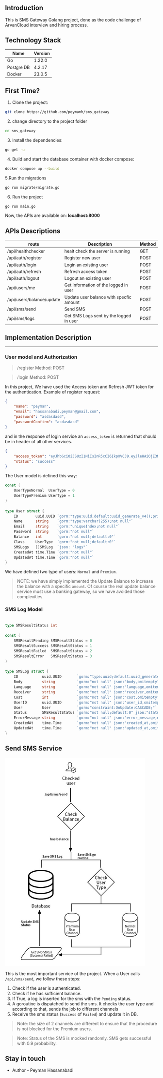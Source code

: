 ## Introduction

This is SMS Gateway Golang project, done as the code challenge of ArvanCloud interview and hiring process.

## Technology Stack 
| Name                  | Version |
|-----------------------|---------|
| Go                    | 1.22.0  |
| Postgre DB            | 4.2.17  |
| Docker                | 23.0.5  |


## First Time?

1. Clone the project:
```bash
git clone https://github.com/peymanh/sms_gateway
```

2. change directory to the project folder
```bash
cd sms_gateway
```

3. Install the dependencies:
```bash
go get -u
```

4. Build and start the database container with docker compose:
```bash
docker compose up --build
```
5.Run the migrations
```bash
go run migrate/migrate.go
```

6. Run the project
```bash
go run main.go
```


Now, the APIs are available on: **localhost:8000**

## APIs Descriptions

| route           | Description                             | Method |
|-----------------|-----------------------------------------|--------|
| /api/healthchecker        | healt check the server is running       | GET    |
| /api/auth/register        | Register new user                       | POST   |
| /api/auth/login           | Login an existing user                  | POST   |
| /api/auth/refresh         | Refresh access token                    | POST   |
| /api/auth/logout          | Logout an existing user                 | POST   |
| /api/users/me             | Get information of the logged in user   | POST   |
| /api/users/balance/update | Update user balance with specfic amount | POST   |
| /api/sms/send             | Send SMS                                | POST   |
| /api/sms/logs             | Get SMS Logs sent by the logged in user | POST   |

## Implementation Description
__________________
### User model and Authorization

> /register Method: POST

> /login Method: POST

In this project, We have used the Access token and Refresh JWT token for the authentication. Example of register request:

```json
{
	"name": "peyman",
    "email": "hassanabadi.peyman@gmail.com",
    "password": "asdasdasd",
    "passwordConfirm": "asdasdasd"
}
```
and in the response of login service an `access_token` is returned that should be in header of all other services.

```json
{
    "access_token": "eyJhbGciOiJSUzI1NiIsInR5cCI6IkpXVCJ9.eyJleHAiOjE3MzU3Mjk4NzksImlhdCI6MTczNTcyODk3OSwibmJmIjoxNzM1NzI4OTc5LCJzdWIiOiIxZWU3MGY3ZS0xOWFmLTRmNzctOTJiMS00MjE4MGE4ZmY0MDMifQ.cGU5maN27YbDyDIoZPXwUDvqtAIdKmIfT4WsNf8AJNXF1Vd_SvsP6uFFfUKposFbm-54FAemDj95LaZ6YI29jg",
    "status": "success"
}
```

The User model is defined this way:

```go
const (
	UserTypeNormal  UserType = 0
	UserTypePremium UserType = 1
)

type User struct {
	ID        uuid.UUID `gorm:"type:uuid;default:uuid_generate_v4();primary_key"`
	Name      string    `gorm:"type:varchar(255);not null"`
	Email     string    `gorm:"uniqueIndex;not null"`
	Password  string    `gorm:"not null"`
	Balance   int       `gorm:"not null;default:0"`
	Class     UserType  `gorm:"not null;default:0"`
	SMSLogs   []SMSLog  `json: "logs"`
	CreatedAt time.Time `gorm:"not null"`
	UpdatedAt time.Time `gorm:"not null"`
}
```
We have defined two type of users: `Normal` and `Premium`.

>NOTE: we have simply implemented the Update Balance to increase the balance with a specific `amount`.
> Of course the real update balance service must use a banking gateway, so we have avoided those complexities.

### SMS Log Model

```go

type SMSResultStatus int

const (
	SMSResultPending SMSResultStatus = 0
	SMSResultSuccess SMSResultStatus = 1
	SMSResultFailed  SMSResultStatus = 2
	SMSResultError   SMSResultStatus = 3
)

type SMSLog struct {
	ID           uuid.UUID       `gorm:"type:uuid;default:uuid_generate_v4();primary_key" json:"id,omitempty"`
	Body         string          `gorm:"not null" json:"body,omitempty"`
	Language     string          `gorm:"not null" json:"language,omitempty"`
	Receiver     string          `gorm:"not null" json:"receiver,omitempty"`
	Cost         int             `gorm:"not null" json:"cost,omitempty"`
	UserID       uuid.UUID       `gorm:"not null" json:"user_id,omitempty"`
	User         User            `gorm:"constraint:OnUpdate:CASCADE;"`
	Status       SMSResultStatus `gorm:"not null;default:0" json:"status,omitempty"`
	ErrorMessage string          `gorm:"not null" json:"error_message,omitempty"`
	CreatedAt    time.Time       `gorm:"not null" json:"created_at,omitempty"`
	UpdatedAt    time.Time       `gorm:"not null" json:"updated_at,omitempty"`
}

```


## Send SMS Service

![SendSMSDiagram.jpg](SendSMSDiagram.jpg)


This is the most important service of the project.
When a User calls `/api/sms/send`, we follow these steps:
1. Check if the user is authenticated.
2. Check if he has sufficient balance.
3. If True, a log is inserted for the sms with the `Pending` status.
4. A goroutine is dispatched to send the sms. It checks the user type and according to that, sends the job to different channels
5. Receive the sms status (`Success` of `Failed`) and update it in DB.

>Note: the size of 2 channels are different to ensure that the procedure is not blocked for the Premium users.

>Note: Status of the SMS is mocked randomly. SMS gets successful with 0.9 probability.


## Stay in touch

- Author - Peyman Hassanabadi


